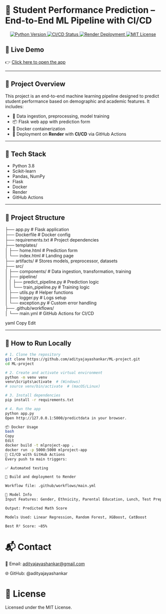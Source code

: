 # 🎯 Student Performance Prediction – End-to-End ML Pipeline with CI/CD

<p align="center">
  <a href="https://www.python.org/">
    <img src="https://img.shields.io/badge/Python-3.8-blue" alt="Python Version">
  </a>
  <a href="https://github.com/adityajayashankar/ML-project/actions/workflows/main.yml">
    <img src="https://github.com/adityajayashankar/ML-project/actions/workflows/main.yml/badge.svg" alt="CI/CD Status">
  </a>
  <a href="https://ml-project-with-deployment-z5u7.onrender.com">
    <img src="https://img.shields.io/badge/Deployed%20on-Render-success" alt="Render Deployment">
  </a>
  <a href="https://choosealicense.com/licenses/mit/">
    <img src="https://img.shields.io/badge/License-MIT-green" alt="MIT License">
  </a>
</p>


## 🚀 Live Demo

👉 [Click here to open the app](https://ml-project-with-deployment-z5u7.onrender.com)

---

## 📌 Project Overview

This project is an end-to-end machine learning pipeline designed to predict student performance based on demographic and academic features. It includes:

- 🔄 Data ingestion, preprocessing, model training
- 📦 Flask web app with prediction form
- 🐳 Docker containerization
- 🚀 Deployment on **Render** with **CI/CD** via GitHub Actions

---

## 🧠 Tech Stack

- Python 3.8
- Scikit-learn
- Pandas, NumPy
- Flask
- Docker
- Render
- GitHub Actions

---

## 📁 Project Structure

├── app.py # Flask application <br>
├── Dockerfile # Docker config <br>
├── requirements.txt # Project dependencies <br>
├── templates/ <br>
│ ├── home.html # Prediction form <br>
│ └── index.html # Landing page <br>
├── artifacts/ # Stores models, preprocessor, datasets <br>
├── src/ <br>
│ ├── components/ # Data ingestion, transformation, training <br>
│ ├── pipeline/ <br>
│ │ ├── predict_pipeline.py # Prediction logic <br>
│ │ └── train_pipeline.py # Training logic <br>
│ ├── utils.py # Helper functions <br>
│ ├── logger.py # Logs setup <br>
│ └── exception.py # Custom error handling <br>
├── .github/workflows/ <br>
│ └── main.yml # GitHub Actions for CI/CD <br>

yaml
Copy
Edit

---

## 🧪 How to Run Locally

```bash
# 1. Clone the repository
git clone https://github.com/adityajayashankar/ML-project.git
cd ML-project

# 2. Create and activate virtual environment
python -m venv venv
venv\Scripts\activate  # (Windows)
# source venv/bin/activate  # (macOS/Linux)

# 3. Install dependencies
pip install -r requirements.txt

# 4. Run the app
python app.py
Open http://127.0.0.1:5000/predictdata in your browser.

📦 Docker Usage
bash
Copy
Edit
docker build -t mlproject-app .
docker run -p 5000:5000 mlproject-app
🔁 CI/CD with GitHub Actions
Every push to main triggers:

✅ Automated testing

🚀 Build and deployment to Render

Workflow file: .github/workflows/main.yml

🧠 Model Info
Input Features: Gender, Ethnicity, Parental Education, Lunch, Test Prep, Reading & Writing Scores

Output: Predicted Math Score

Models Used: Linear Regression, Random Forest, XGBoost, CatBoost

Best R² Score: ~85%
```
# 📬 Contact
📧 Email: adityajayashankar@gmail.com

🌐 GitHub: @adityajayashankar

# 📄 License
Licensed under the MIT License.


  
